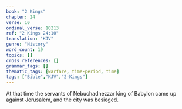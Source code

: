 ```yaml
---
book: "2 Kings"
chapter: 24
verse: 10
ordinal_verse: 10213
ref: "2 Kings 24:10"
translation: "KJV"
genre: "History"
word_count: 19
topics: []
cross_references: []
grammar_tags: []
thematic_tags: [warfare, time-period, time]
tags: ["Bible","KJV","2-Kings"]
---
```

At that time the servants of Nebuchadnezzar king of Babylon came up against Jerusalem, and the city was besieged.
